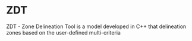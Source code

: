 # ZDT
ZDT -  Zone Delineation Tool is a model developed in C++ that delineation zones based on the user-defined multi-criteria

